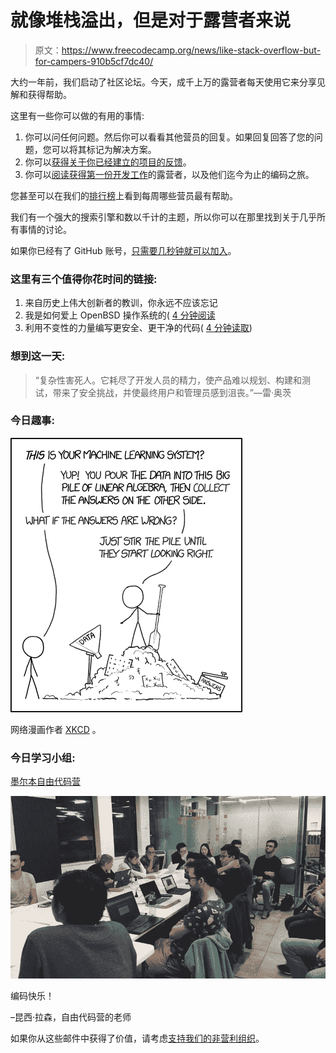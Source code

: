 # 就像堆栈溢出，但是对于露营者来说

> 原文：<https://www.freecodecamp.org/news/like-stack-overflow-but-for-campers-910b5cf7dc40/>

大约一年前，我们启动了社区论坛。今天，成千上万的露营者每天使用它来分享见解和获得帮助。

这里有一些你可以做的有用的事情:

1.  你可以问任何问题。然后你可以看看其他营员的回复。如果回复回答了您的问题，您可以将其标记为解决方案。
2.  你可以[获得关于你已经建立的项目的反馈](https://fcc.im/2qxH5PQ)。
3.  你可以[阅读获得第一份开发工作](https://fcc.im/2rsiP0U)的露营者，以及他们迄今为止的编码之旅。

您甚至可以在我们的[排行榜](https://fcc.im/2qTi05a)上看到每周哪些营员最有帮助。

我们有一个强大的搜索引擎和数以千计的主题，所以你可以在那里找到关于几乎所有事情的讨论。

如果你已经有了 GitHub 账号，[只需要几秒钟就可以加入](https://fcc.im/2pVp3WU)。

### 这里有三个值得你花时间的链接:

1.  来自历史上伟大创新者的教训，你永远不应该忘记
2.  我是如何爱上 OpenBSD 操作系统的( [4 分钟阅读](https://fcc.im/2pVu6GB)
3.  利用不变性的力量编写更安全、更干净的代码( [4 分钟读取](https://fcc.im/2pVCuWN))

### 想到这一天:

> “复杂性害死人。它耗尽了开发人员的精力，使产品难以规划、构建和测试，带来了安全挑战，并使最终用户和管理员感到沮丧。”—雷·奥茨

### 今日趣事:

![m5MwIdMMFw5KSFE2xLpXTs8jmCS8Ztd5ahQX](img/563935f072e0b1fe5c63828049ad4b31.png)

网络漫画作者 [XKCD](https://fcc.im/2rsu8q5) 。

### 今日学习小组:

[墨尔本自由代码营](http://bit.ly/2kC9Kk4)

![a0h-hggw6sbuHRvYXUWSTRASZHVkc3WRFP3h](img/3a1dc661fcc6c4b65d4bed106877582c.png)

编码快乐！

–昆西·拉森，自由代码营的老师

如果你从这些邮件中获得了价值，请考虑[支持我们的非营利组织](http://bit.ly/donate-to-fcc)。